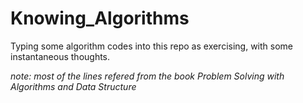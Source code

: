 # Knowing_Algorithms
Typing some algorithm codes into this repo as exercising, with some instantaneous thoughts.

_note: most of the lines refered from the book Problem Solving with Algorithms and Data Structure_
